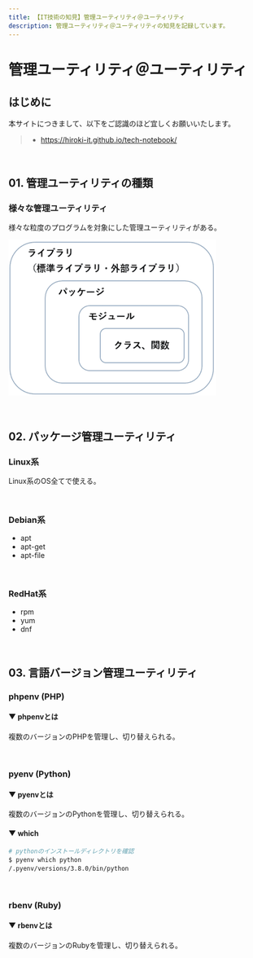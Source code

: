 ```yaml
---
title: 【IT技術の知見】管理ユーティリティ＠ユーティリティ
description: 管理ユーティリティ＠ユーティリティの知見を記録しています。
---
```


# 管理ユーティリティ＠ユーティリティ

## はじめに

本サイトにつきまして、以下をご認識のほど宜しくお願いいたします。

> - https://hiroki-it.github.io/tech-notebook/

<br>

## 01. 管理ユーティリティの種類

### 様々な管理ユーティリティ

様々な粒度のプログラムを対象にした管理ユーティリティがある。

![library_package_module](https://raw.githubusercontent.com/hiroki-it/tech-notebook-images/master/images/library_package_module.png)

<br>

## 02. パッケージ管理ユーティリティ

### Linux系

Linux系のOS全てで使える。

<br>

### Debian系

- apt
- apt-get
- apt-file

<br>

### RedHat系

- rpm
- yum
- dnf

<br>

## 03. 言語バージョン管理ユーティリティ

### phpenv (PHP)

#### ▼ phpenvとは

複数のバージョンのPHPを管理し、切り替えられる。

<br>

### pyenv (Python)

#### ▼ pyenvとは

複数のバージョンのPythonを管理し、切り替えられる。

#### ▼ which

```bash
# pythonのインストールディレクトリを確認
$ pyenv which python
/.pyenv/versions/3.8.0/bin/python
```

<br>

### rbenv (Ruby)

#### ▼ rbenvとは

複数のバージョンのRubyを管理し、切り替えられる。

<br>
